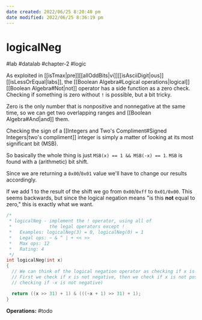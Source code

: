 ```yaml
---
date created: 2022/06/25 8:20:40 pm
date modified: 2022/06/25 8:36:19 pm
---
```


# logicalNeg

#lab #datalab #chapter-2 #logic

As exploited in [[isTmax|pre]][[allOddBits|vi]][[isAsciiDigit|ous]] [[isLessOrEqual|labs]], the [[Boolean Algebra#Logical operations|logical]] [[Boolean Algebra#Not|not]] operator has a side function as a zero check. Checking if something is zero without `!` is possible, but a bit tricky.

Zero is the only number that is nonpositive and nonnegative at the same time, so we can get two overlapping ranges and [[Boolean Algebra#And|and]] them.

Checking the sign of a [[Integers and Two's Compliment#Signed Integers|two's compliment]] integer is simply a matter of looking at its most significant bit (MSB).

So basically the whole thing is just `MSB(x) == 1 && MSB(-x) == 1`. `MSB` is found with a (arithmetic) bit shift.

Since we are returning a `0x00`/`0x01` value we'll have to change our results accordingly.

If we add 1 to the result of the shift we go from `0x00`/`0xff` to `0x01/0x00`. This seems backwards, but since the logical negation means "is this **not** equal to zero," this is exactly what we want.

```c
/*
 * logicalNeg - implement the ! operator, using all of
 *              the legal operators except !
 *   Examples: logicalNeg(3) = 0, logicalNeg(0) = 1
 *   Legal ops: ~ & ^ | + << >>
 *   Max ops: 12
 *   Rating: 4
 */
int logicalNeg(int x)
{
  // We can think of the logical negation operator as checking if x is zero.
  // First we check if x is not negative, then we check if x is not positive (by
  // checking if -x is not negative)

  return ((x >> 31) + 1) & (((~x + 1) >> 31) + 1);
}
```

**Operations:** #todo
